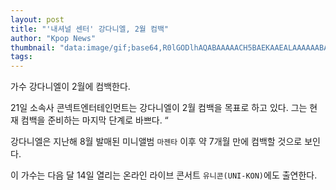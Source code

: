 ```yaml
---
layout: post
title: "'내셔널 센터' 강다니엘, 2월 컴백"
author: "Kpop News"
thumbnail: "data:image/gif;base64,R0lGODlhAQABAAAAACH5BAEKAAEALAAAAAABAAEAAAICTAEAOw=="
tags: 
---
```



가수 강다니엘이 2월에 컴백한다.

21일 소속사 콘넥트엔터테인먼트는 강다니엘이 2월 컴백을 목표로 하고 있다. 그는 현재 컴백을 준비하는 마지막 단계로 바쁘다. “

강다니엘은 지난해 8월 발매된 미니앨범 `마젠타` 이후 약 7개월 만에 컴백할 것으로 보인다.

이 가수는 다음 달 14일 열리는 온라인 라이브 콘서트 `유니콘(UNI-KON)`에도 출연한다.